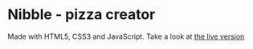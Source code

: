 # Nibble - pizza creator

Made with HTML5, CSS3 and JavaScript. Take a look at [the live version](https://keikeu.github.io/Nibble/)

